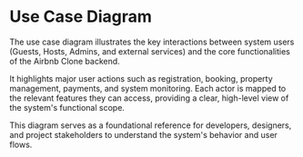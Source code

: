 # Use Case Diagram

The use case diagram illustrates the key interactions between system users (Guests, Hosts, Admins, and external services) and the core functionalities of the Airbnb Clone backend.

It highlights major user actions such as registration, booking, property management, payments, and system monitoring. Each actor is mapped to the relevant features they can access, providing a clear, high-level view of the system's functional scope.

This diagram serves as a foundational reference for developers, designers, and project stakeholders to understand the system's behavior and user flows.

